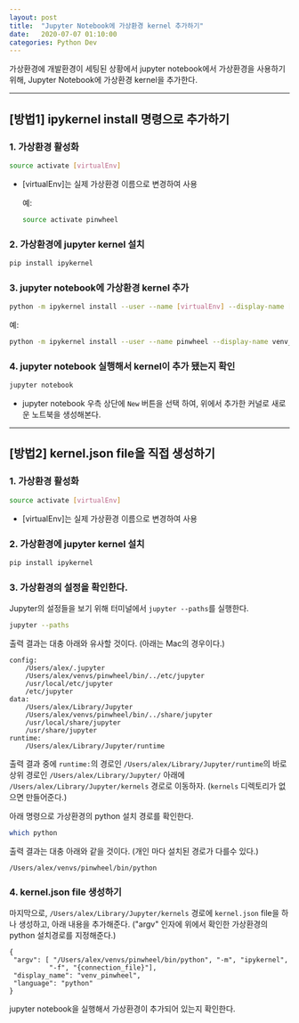 ```yaml
---
layout: post
title:  "Jupyter Notebook에 가상환경 kernel 추가하기"
date:   2020-07-07 01:10:00
categories: Python Dev
---
```


가상환경에 개발환경이 세팅된 상황에서 jupyter notebook에서 가상환경을 사용하기 위해, Jupyter Notebook에 가상환경 kernel을 추가한다.

-----

## \[방법1\] ipykernel install 명령으로 추가하기

### 1. 가상환경 활성화

~~~bash
source activate [virtualEnv]
~~~

- \[virtualEnv\]는 실제 가상환경 이름으로 변경하여 사용 

  예:

  ~~~bash
  source activate pinwheel
  ~~~

### 2. 가상환경에 jupyter kernel 설치

~~~bash
pip install ipykernel
~~~

### 3. jupyter notebook에 가상환경 kernel 추가

~~~bash
python -m ipykernel install --user --name [virtualEnv] --display-name [displayKenrelName]
~~~

예:

~~~bash
python -m ipykernel install --user --name pinwheel --display-name venv_pinwheel
~~~

### 4. jupyter notebook 실행해서 kernel이 추가 됐는지 확인

~~~bash
jupyter notebook
~~~

- jupyter notebook 우측 상단에 `New` 버튼을 선택 하여, 위에서 추가한 커널로 새로운 노트북을 생성해본다.

-----

## \[방법2\] kernel.json file을 직접 생성하기

### 1. 가상환경 활성화

~~~bash
source activate [virtualEnv]
~~~

- \[virtualEnv\]는 실제 가상환경 이름으로 변경하여 사용 

### 2. 가상환경에 jupyter kernel 설치

~~~bash
pip install ipykernel
~~~

### 3. 가상환경의 설정을 확인한다.

Jupyter의 설정들을 보기 위해 터미널에서 `jupyter --paths`를 실행한다.

~~~bash
jupyter --paths
~~~

출력 결과는 대충 아래와 유사할 것이다. (아래는 Mac의 경우이다.)
~~~
config:
    /Users/alex/.jupyter
    /Users/alex/venvs/pinwheel/bin/../etc/jupyter
    /usr/local/etc/jupyter
    /etc/jupyter
data:
    /Users/alex/Library/Jupyter
    /Users/alex/venvs/pinwheel/bin/../share/jupyter
    /usr/local/share/jupyter
    /usr/share/jupyter
runtime:
    /Users/alex/Library/Jupyter/runtime
~~~

출력 결과 중에 `runtime:`의 경로인 `/Users/alex/Library/Jupyter/runtime`의 바로 상위 경로인 `/Users/alex/Library/Jupyter/` 아래에 `/Users/alex/Library/Jupyter/kernels` 경로로 이동하자. (`kernels` 디렉토리가 없으면 만들어준다.)

아래 명령으로 가상환경의 python 설치 경로를 확인한다.

~~~bash
which python
~~~

출력 결과는 대충 아래와 같을 것이다. (개인 마다 설치된 경로가 다를수 있다.)

~~~
/Users/alex/venvs/pinwheel/bin/python
~~~

### 4. kernel.json file 생성하기

마지막으로, `/Users/alex/Library/Jupyter/kernels` 경로에 `kernel.json` file을 하나 생성하고, 아래 내용을 추가해준다. ("argv" 인자에 위에서 확인한 가상환경의 python 설치경로를 지정해준다.)

~~~
{
 "argv": [ "/Users/alex/venvs/pinwheel/bin/python", "-m", "ipykernel",
          "-f", "{connection_file}"],
 "display_name": "venv_pinwheel",
 "language": "python"
}
~~~

jupyter notebook을 실행해서 가상환경이 추가되어 있는지 확인한다.
